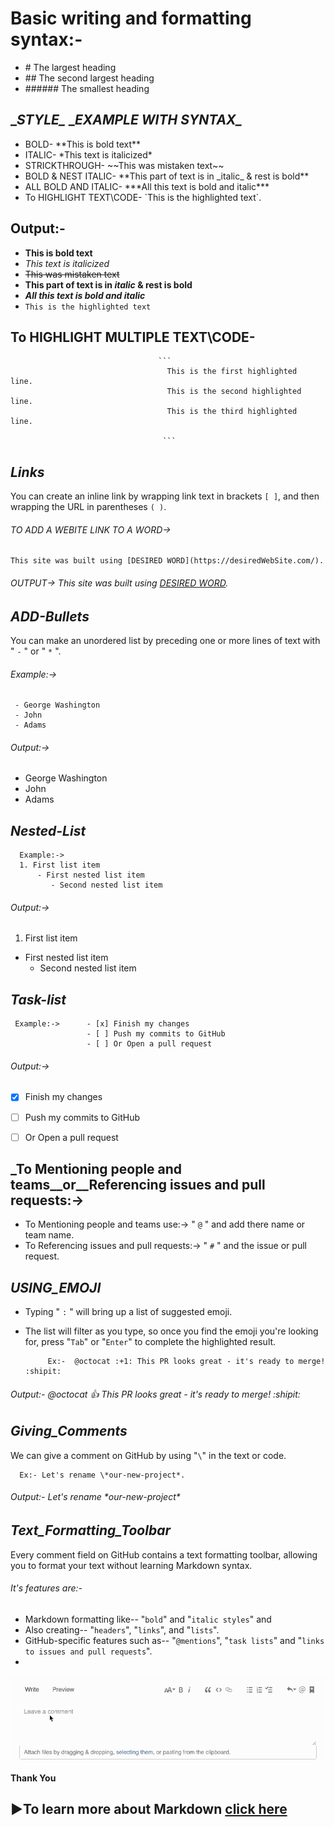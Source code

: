 # Basic writing and formatting syntax:-
- \# The largest heading
- \## The second largest heading
- \###### The smallest heading


## \__STYLE\__                   \__EXAMPLE WITH SYNTAX\__
- BOLD-                    \*\*This is bold text**
- ITALIC-                   \*This text is italicized*
- STRICKTHROUGH-            \~~This was mistaken text~~
- BOLD & NEST ITALIC-       \*\*This part of  text is in \_italic\_ & rest is bold**
- ALL BOLD AND ITALIC-      \*\*\*All this text is bold and italic***
- To HIGHLIGHT TEXT\CODE-   \`This is the highlighted text`.

## Output:-
- **This is bold text**
- *This text is italicized*
- ~~This was mistaken text~~
- **This part of  text is in _italic_ & rest is bold**
- ***All this text is bold and italic***
- `This is the highlighted text`

## To HIGHLIGHT MULTIPLE TEXT\CODE- 
                                     ```
                                       This is the first highlighted  line.
                                       This is the second highlighted  line.
                                       This is the third highlighted  line.
                                      
                                      ```


## _Links_
You can create an inline link by wrapping link text in brackets `[ ]`, and then wrapping the URL in parentheses `( )`. 

   ###### TO ADD A WEBITE LINK TO A WORD->    
    This site was built using [DESIRED WORD](https://desiredWebSite.com/).
                                           
  ###### OUTPUT-> This site was built using [DESIRED WORD](https://desiredWebSite.com/). 



## _ADD-Bullets_
 You can make an unordered list by preceding one or more lines of text with " `-` " or " `*` ".

 ###### Example:->        
     - George Washington
     - John 
     - Adams
     
  ###### Output:-> 
  - George Washington
  - John 
  - Adams
  

## _Nested-List_                
   
      Example:->       
      1. First list item
          - First nested list item
             - Second nested list item
###### Output:->       
1. First list item
  - First nested list item
    - Second nested list item




## _Task-list_
           
     Example:->      - [x] Finish my changes
                     - [ ] Push my commits to GitHub
                     - [ ] Or Open a pull request
                     
 ###### Output:->     
 - [x] Finish my changes
 - [ ] Push my commits to GitHub
 - [ ] Or Open a pull request                     



## _To Mentioning people and teams__or__Referencing issues and pull requests:->
      
 - To Mentioning people and teams use:->         " `@` " and add there name or team name.
 - To Referencing issues and pull requests:->    " `#` " and the issue or pull request.



## _USING_EMOJI_

- Typing " `:` " will bring up a list of suggested emoji. 
- The list will filter as you type, so once you find the emoji you're looking for, press "`Tab`" or "`Enter`" to complete the highlighted result.

           Ex:-  @octocat :+1: This PR looks great - it's ready to merge! :shipit:
           
 ###### Output:-  @octocat :+1: This PR looks great - it's ready to merge! :shipit:


## _Giving_Comments_
         
We can give a comment on GitHub by using "`\`" in the text or code.
       
      Ex:- Let's rename \*our-new-project*.
      
###### Output:- Let's rename \*our-new-project*
   




## _Text_Formatting_Toolbar_
	
Every comment field on GitHub contains a text formatting toolbar, allowing you to format your text without learning Markdown syntax. 
      
###### It's features  are:-     
- Markdown formatting like-- "`bold`" and "`italic styles`" and 
- Also creating-- "`headers`", "`links`", and "`lists`". 
- GitHub-specific features such as-- "`@mentions`", "`task lists`" and "`links to issues and pull requests`".
- 
![](Images/Comment%20toolbar.gif)
         
  
  
**Thank You**  



## ▶To learn more about Markdown [click here](https://youtu.be/eJojC3lSkwg)













        
         
         
